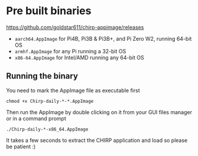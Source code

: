 
# Pre built binaries

https://github.com/goldstar611/chirp-appimage/releases

- `aarch64.AppImage` for Pi4B, Pi3B & Pi3B+, and Pi Zero W2, running 64-bit OS
- `armhf.AppImage` for any Pi running a 32-bit OS
- `x86-64.AppImage` for Intel/AMD running any 64-bit OS

## Running the binary
You need to mark the AppImage file as executable first
```
chmod +x Chirp-daily-*-*.AppImage
```
Then run the AppImage by double clicking on it from your GUI files manager or in a command prompt
```
./Chirp-daily-*-x86_64.AppImage
```
It takes a few seconds to extract the CHIRP application and load so please be patient :)

